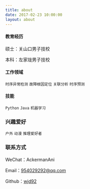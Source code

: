 ```yaml
---
title: about
date: 2017-02-23 10:00:00
layout: about
---
```

#### 教育经历
硕士：关山口男子技校

本科：左家垅男子技校

#### 工作领域
`时序异常检测` `故障根因定位` `关联分析` `时序预测`

#### 技能
`Python` `Java` `机器学习`


### 兴趣爱好
`户外` `动漫` `推理爱好者`

### 联系方式
WeChat：AckermanAni

Email：954029292@qq.com

Github：[wjd92](https://github.com/wjd92)
